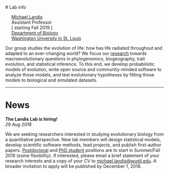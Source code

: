 <br>
# Lab info

&nbsp;&nbsp;&nbsp;&nbsp;&nbsp;[Michael Landis](mailto:michael.landis@wustl.edu)<br>
&nbsp;&nbsp;&nbsp;&nbsp;&nbsp;Assistant Professor<br>
&nbsp;&nbsp;&nbsp;&nbsp;&nbsp;[ starting Fall 2019 ]<br>
&nbsp;&nbsp;&nbsp;&nbsp;&nbsp;[Department of Biology](https://wubio.wustl.edu/)<br>
&nbsp;&nbsp;&nbsp;&nbsp;&nbsp;[Washington Unversity in St. Louis](https://wustl.edu/)<br>

Our group studies the evolution of life: how has life radiated throughout and adapted to an ever-changing world?
We focus our [research](research) towards macroevolutionary questions in phylogenomics, biogeography, trait evolution, and statistical inference.
To this end, we develop probabilistic models of evolution, write open source and community-minded software to analyze those models, and test evolutionary hypotheses by fitting those models to biological and simulated datasets.

----

# News

**The Landis Lab is hiring!**<br>
*29 Aug 2018*

We are seeking researchers interested in studying evolutionary biology from a quantitative perspective.
New lab members will design statistical models, develop scientific software methods, lead projects, and publish first-author papers.
[Postdoctoral](people#postdoc) and [PhD student](people#phd_student) positions are to start in Summer/Fall 2019 (some flexibility).
If interested, please email a brief statement of your research interests and a copy of your CV to [michael.landis@wustl.edu](mailto:michael.landis@wustl.edu).
A broader invitation to apply will be published by December 1, 2018.
<br>
